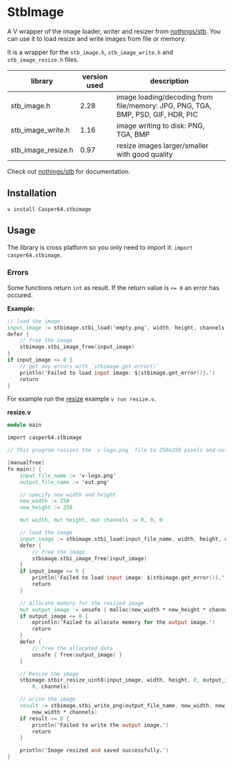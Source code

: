 # StbImage

A V wrapper of the image loader, writer and resizer from 
[nothings/stb](https://github.com/nothings/stb).
You can use it to load resize and write images from file or memory.

It is a wrapper for the `stb_image.h`, `stb_image_write.h` and `stb_image_resize.h` files.

library | version used | description
---|---|---
stb_image.h | 2.28 | image loading/decoding from file/memory: JPG, PNG, TGA, BMP, PSD, GIF, HDR, PIC
stb_image_write.h | 1.16 | image writing to disk: PNG, TGA, BMP
stb_image_resize.h | 0.97 | resize images larger/smaller with good quality

Check out [nothings/stb](https://github.com/nothings/stb) for documentation.

## Installation

```
v install Casper64.stbimage
```

## Usage

The library is cross platform so you only need to import it: `import casper64.stbimage`.

### Errors
Some functions return `int` as result. If the return value is `<= 0` an error has occured.

**Example:**
```v
// load the image
input_image := stbimage.stbi_load('empty.png', width, height, channels, 0)
defer {
    // free the image
    stbimage.stbi_image_free(input_image)
}
if input_image <= 0 {
    // get any errors with `stbimage.get_error()`
    println('Failed to load input image: ${stbimage.get_error()}.')
    return
}
```

For example run the [resize](examples/resize.v) example `v run resize.v`.

**resize.v**
```v
module main

import casper64.stbimage

// This program resizes the `v-logo.png` file to 250x250 pixels and outputs it to `out.png`.

[manualfree]
fn main() {
	input_file_name := 'v-logo.png'
	output_file_name := 'out.png'

	// specify new width and height
	new_width := 250
	new_height := 250

	mut width, mut height, mut channels := 0, 0, 0

	// load the image
	input_image := stbimage.stbi_load(input_file_name, width, height, channels, 0)
	defer {
		// free the image
		stbimage.stbi_image_free(input_image)
	}
	if input_image <= 0 {
		println('Failed to load input image: ${stbimage.get_error()}.')
		return
	}

	// Allocate memory for the resized image
	mut output_image := unsafe { malloc(new_width * new_height * channels) }
	if output_image <= 0 {
		eprintln('Failed to allocate memory for the output image.')
		return
	}
	defer {
		// free the allocated data
		unsafe { free(output_image) }
	}

	// Resize the image
	stbimage.stbir_resize_uint8(input_image, width, height, 0, output_image, new_width, new_height,
		0, channels)

	// write the image
	result := stbimage.stbi_write_png(output_file_name, new_width, new_height, channels, output_image,
		new_width * channels)
	if result <= 0 {
		println('Failed to write the output image.')
		return
	}

	println('Image resized and saved successfully.')
}

```
